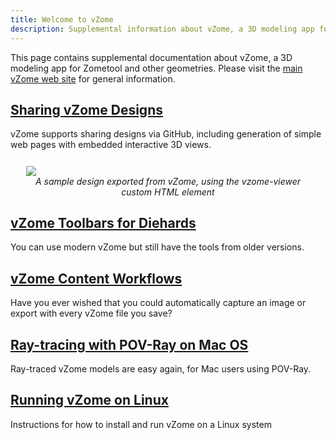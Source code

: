 ```yaml
---
title: Welcome to vZome
description: Supplemental information about vZome, a 3D modeling app for Zometool and other geometries
---
```


This page contains supplemental documentation about vZome, a 3D modeling app for Zometool and other geometries.
Please visit the [main vZome web site](https://www.vzome.com) for general information.

## [Sharing vZome Designs](./sharing.html)

vZome supports sharing designs via GitHub, including generation of simple web pages with embedded interactive 3D views.

<script type="module" src="https://www.vzome.com/modules/vzome-viewer.js"></script>
<figure style="margin: 5%">
  <vzome-viewer style="width: 100%; height: 30vh;"
         src="https://vorth.github.io/vzome-sharing/2022/06/19/22-54-33-Baer-dome-triplet-no-fudge/Baer-dome-triplet-no-fudge.vZome">
    <img src="https://vorth.github.io/vzome-sharing/2022/06/19/22-54-33-Baer-dome-triplet-no-fudge/Baer-dome-triplet-no-fudge.png">
  </vzome-viewer>
  <figcaption style="text-align: center; font-style: italic;">
    A sample design exported from vZome, using the vzome-viewer custom HTML element
  </figcaption>
</figure>

## [vZome Toolbars for Diehards](./toolbars-for-diehards.html)

You can use modern vZome but still have the tools from older versions.

## [vZome Content Workflows](./content-workflows.html)

Have you ever wished that you could automatically capture an image or export with every vZome file you save?

## [Ray-tracing with POV-Ray on Mac OS](./povray.html)

Ray-traced vZome models are easy again, for Mac users using POV-Ray.

## [Running vZome on Linux](./running-on-linux.html)

Instructions for how to install and run vZome on a Linux system

